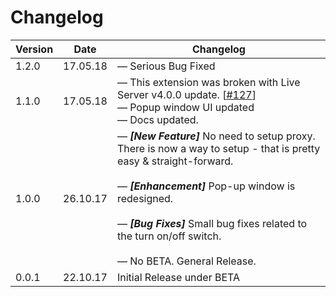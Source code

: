 # Changelog
| Version | Date | Changelog |
|---|---|---|
| 1.2.0|17.05.18|  &mdash; Serious Bug Fixed |
| 1.1.0|17.05.18|  &mdash; This extension was broken with Live Server v4.0.0 update. [[#127](https://github.com/ritwickdey/vscode-live-server/issues/127)] <br> &mdash; Popup window UI updated <br> &mdash;  Docs updated. |
| 1.0.0 | 26.10.17 | &mdash; ***[New Feature]*** No need to setup proxy. There is now a way to setup - that is pretty easy & straight-forward. <br><br>&mdash; ***[Enhancement]*** Pop-up window is redesigned. <br><br>&mdash; ***[Bug Fixes]*** Small bug fixes related to the turn on/off switch. <br><br>&mdash; No BETA. General Release. |
0.0.1 | 22.10.17  | Initial Release under BETA |
